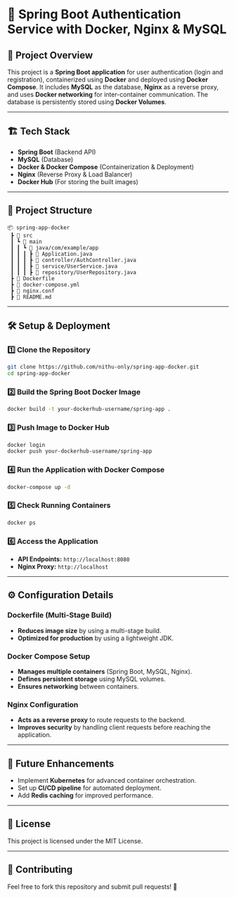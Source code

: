 # 🚀 Spring Boot Authentication Service with Docker, Nginx & MySQL

## 📌 Project Overview
This project is a **Spring Boot application** for user authentication (login and registration), containerized using **Docker** and deployed using **Docker Compose**. It includes **MySQL** as the database, **Nginx** as a reverse proxy, and uses **Docker networking** for inter-container communication. The database is persistently stored using **Docker Volumes**.

---

## 🏗 Tech Stack
- **Spring Boot** (Backend API)
- **MySQL** (Database)
- **Docker & Docker Compose** (Containerization & Deployment)
- **Nginx** (Reverse Proxy & Load Balancer)
- **Docker Hub** (For storing the built images)

---

## 📂 Project Structure
```
📦 spring-app-docker
 ┣ 📂 src
 ┃ ┗ 📂 main
 ┃ ┃ ┗ 📂 java/com/example/app
 ┃ ┃ ┃ ┣ 📜 Application.java
 ┃ ┃ ┃ ┣ 📜 controller/AuthController.java
 ┃ ┃ ┃ ┣ 📜 service/UserService.java
 ┃ ┃ ┃ ┣ 📜 repository/UserRepository.java
 ┣ 📜 Dockerfile
 ┣ 📜 docker-compose.yml
 ┣ 📜 nginx.conf
 ┣ 📜 README.md
```

---

## 🛠 Setup & Deployment

### 1️⃣ **Clone the Repository**
```sh
git clone https://github.com/nithu-only/spring-app-docker.git
cd spring-app-docker
```

### 2️⃣ **Build the Spring Boot Docker Image**
```sh
docker build -t your-dockerhub-username/spring-app .
```

### 3️⃣ **Push Image to Docker Hub**
```sh
docker login
docker push your-dockerhub-username/spring-app
```

### 4️⃣ **Run the Application with Docker Compose**
```sh
docker-compose up -d
```

### 5️⃣ **Check Running Containers**
```sh
docker ps
```

### 6️⃣ **Access the Application**
- **API Endpoints:** `http://localhost:8080`
- **Nginx Proxy:** `http://localhost`

---

## ⚙️ Configuration Details

### **Dockerfile (Multi-Stage Build)**
- **Reduces image size** by using a multi-stage build.
- **Optimized for production** by using a lightweight JDK.

### **Docker Compose Setup**
- **Manages multiple containers** (Spring Boot, MySQL, Nginx).
- **Defines persistent storage** using MySQL volumes.
- **Ensures networking** between containers.

### **Nginx Configuration**
- **Acts as a reverse proxy** to route requests to the backend.
- **Improves security** by handling client requests before reaching the application.

---

## 🎯 Future Enhancements
- Implement **Kubernetes** for advanced container orchestration.
- Set up **CI/CD pipeline** for automated deployment.
- Add **Redis caching** for improved performance.

---

## 📜 License
This project is licensed under the MIT License.

---

## 🤝 Contributing
Feel free to fork this repository and submit pull requests! 🚀
